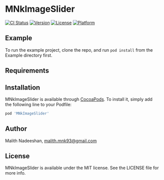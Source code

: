# MNkImageSlider

[![CI Status](https://img.shields.io/travis/m.nadeeshan@yahoo.co.uk/MNkImageSlider.svg?style=flat)](https://travis-ci.org/m.nadeeshan@yahoo.co.uk/MNkImageSlider)
[![Version](https://img.shields.io/cocoapods/v/MNkImageSlider.svg?style=flat)](https://cocoapods.org/pods/MNkImageSlider)
[![License](https://img.shields.io/cocoapods/l/MNkImageSlider.svg?style=flat)](https://cocoapods.org/pods/MNkImageSlider)
[![Platform](https://img.shields.io/cocoapods/p/MNkImageSlider.svg?style=flat)](https://cocoapods.org/pods/MNkImageSlider)

## Example

To run the example project, clone the repo, and run `pod install` from the Example directory first.

## Requirements

## Installation

MNkImageSlider is available through [CocoaPods](https://cocoapods.org). To install
it, simply add the following line to your Podfile:

```ruby
pod 'MNkImageSlider'
```

## Author

Malith Nadeeshan, malith.mnk93@gmail.com

## License

MNkImageSlider is available under the MIT license. See the LICENSE file for more info.
